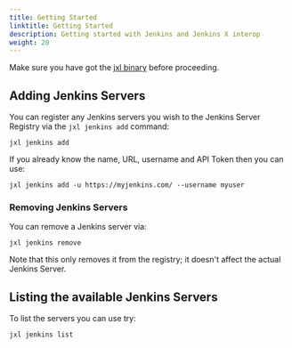 ```yaml
---
title: Getting Started 
linktitle: Getting Started
description: Getting started with Jenkins and Jenkins X interop
weight: 20
---
```


Make sure you have got the [jxl binary](/docs/labs/jxl/) before proceeding.


## Adding Jenkins Servers

You can register any Jenkins servers you wish to the Jenkins Server Registry via the `jxl jenkins add` command:

```
jxl jenkins add 
```

If you already know the name, URL, username and API Token then you can use:

```
jxl jenkins add -u https://myjenkins.com/ --username myuser
```

### Removing Jenkins Servers

You can remove a Jenkins server via:

``` 
jxl jenkins remove
```

Note that this only removes it from the registry; it doesn't affect the actual Jenkins Server.

## Listing the available Jenkins Servers

To list the servers you can use try:

``` 
jxl jenkins list
```
